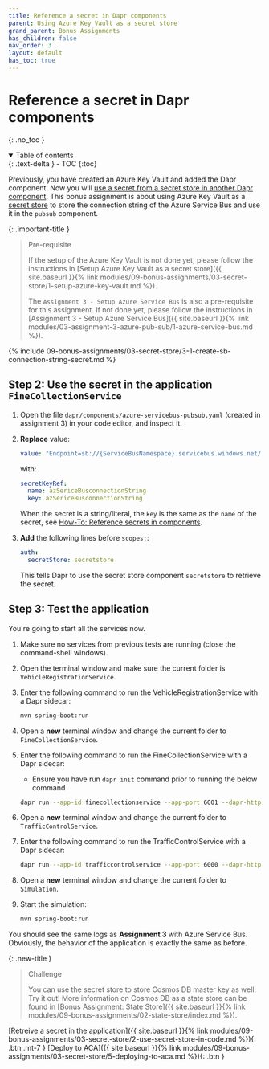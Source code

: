 ```yaml
---
title: Reference a secret in Dapr components
parent: Using Azure Key Vault as a secret store
grand_parent: Bonus Assignments
has_children: false
nav_order: 3
layout: default
has_toc: true
---
```


# Reference a secret in Dapr components

{: .no_toc }

<details open markdown="block">
  <summary>
    Table of contents
  </summary>
  {: .text-delta }
- TOC
{:toc}
</details>

Previously, you have created an Azure Key Vault and added the Dapr component. Now you will [use a secret from a secret store in another Dapr component](https://docs.dapr.io/operations/components/component-secrets/). This bonus assignment is about using Azure Key Vault as a [secret store](https://docs.dapr.io/operations/components/setup-secret-store/) to store the connection string of the Azure Service Bus and use it in the `pubsub` component.

{: .important-title }
> Pre-requisite
>
> If the setup of the Azure Key Vault is not done yet, please follow the instructions in [Setup Azure Key Vault as a secret store]({{ site.baseurl }}{% link modules/09-bonus-assignments/03-secret-store/1-setup-azure-key-vault.md %}).
>
> The `Assignment 3 - Setup Azure Service Bus` is also a pre-requisite for this assignment. If not done yet, please follow the instructions in [Assignment 3 - Setup Azure Service Bus]({{ site.baseurl }}{% link modules/03-assignment-3-azure-pub-sub/1-azure-service-bus.md %}).
>


<!-- ------------------------ SET CONNECTION STRING ------------------------ -->

{% include 09-bonus-assignments/03-secret-store/3-1-create-sb-connection-string-secret.md %}

## Step 2: Use the secret in the application `FineCollectionService`

1. Open the file `dapr/components/azure-servicebus-pubsub.yaml` (created in assignment 3) in your code editor, and inspect it.

1. **Replace** value:

    ```yaml
    value: "Endpoint=sb://{ServiceBusNamespace}.servicebus.windows.net/;SharedAccessKeyName={PolicyName};SharedAccessKey={Key};EntityPath={ServiceBus}"
    ```
    with:

    ```yaml
    secretKeyRef:
      name: azSericeBusconnectionString
      key: azSericeBusconnectionString
    ```
    When the secret is a string/literal, the `key` is the same as the `name` of the secret, see [How-To: Reference secrets in components](https://docs.dapr.io/operations/components/component-secrets/).

1. **Add** the following lines before `scopes:`:
    
    ```yaml
    auth:
      secretStore: secretstore
    ```

    This tells Dapr to use the secret store component `secretstore` to retrieve the secret.

## Step 3: Test the application

You're going to start all the services now. 

1. Make sure no services from previous tests are running (close the command-shell windows).

1. Open the terminal window and make sure the current folder is `VehicleRegistrationService`.

1. Enter the following command to run the VehicleRegistrationService with a Dapr sidecar:

   ```bash
   mvn spring-boot:run
   ```

1. Open a **new** terminal window and change the current folder to `FineCollectionService`.

1. Enter the following command to run the FineCollectionService with a Dapr sidecar:
   
    * Ensure you have run `dapr init` command prior to running the below command

    ```bash
    dapr run --app-id finecollectionservice --app-port 6001 --dapr-http-port 3601 --dapr-grpc-port 60001 --components-path ../dapr/components mvn spring-boot:run
    ```

1. Open a **new** terminal window and change the current folder to `TrafficControlService`.

1. Enter the following command to run the TrafficControlService with a Dapr sidecar:

   ```bash
   dapr run --app-id trafficcontrolservice --app-port 6000 --dapr-http-port 3600 --dapr-grpc-port 60000 --components-path ../dapr/components mvn spring-boot:run
   ```

1. Open a **new** terminal window and change the current folder to `Simulation`.

1. Start the simulation:

   ```bash
   mvn spring-boot:run
   ```

You should see the same logs as **Assignment 3** with Azure Service Bus. Obviously, the behavior of the application is exactly the same as before.

{: .new-title }
> Challenge
>
> You can use the secret store to store Cosmos DB master key as well. Try it out! More information on Cosmos DB as a state store can be found in [Bonus Assignment: State Store]({{ site.baseurl }}{% link modules/09-bonus-assignments/02-state-store/index.md %}).
>

<!-- ----------------------------- NAVIGATION ------------------------------ -->

<span class="fs-3">
[Retreive a secret in the application]({{ site.baseurl }}{% link modules/09-bonus-assignments/03-secret-store/2-use-secret-store-in-code.md %}){: .btn .mt-7 }
</span>
<span class="fs-3">
[Deploy to ACA]({{ site.baseurl }}{% link modules/09-bonus-assignments/03-secret-store/5-deploying-to-aca.md %}){: .btn }
</span>
